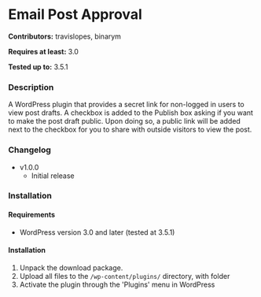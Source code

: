 # Email Post Approval
**Contributors:** travislopes, binarym

**Requires at least:** 3.0

**Tested up to:** 3.5.1

### Description
A WordPress plugin that provides a secret link for non-logged in users to view post drafts. A checkbox is added to the Publish box asking if you want to make the post draft public. Upon doing so, a public link will be added next to the checkbox for you to share with outside visitors to view the post.

### Changelog
* v1.0.0
	* Initial release

### Installation
#### Requirements
* WordPress version 3.0 and later (tested at 3.5.1)

#### Installation
1. Unpack the download package.
1. Upload all files to the `/wp-content/plugins/` directory, with folder
1. Activate the plugin through the 'Plugins' menu in WordPress
